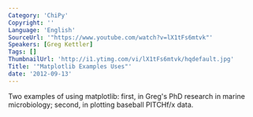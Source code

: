 ```yaml
---
Category: 'ChiPy'
Copyright: ''
Language: 'English'
SourceUrl: '"https://www.youtube.com/watch?v=lX1tFs6mtvk"'
Speakers: [Greg Kettler]
Tags: []
ThumbnailUrl: 'http://i1.ytimg.com/vi/lX1tFs6mtvk/hqdefault.jpg'
Title: '"Matplotlib Examples Uses"'
date: '2012-09-13'
---
```

Two examples of using matplotlib: first, in Greg's PhD research in marine
microbiology; second, in plotting baseball PITCHf/x data.

